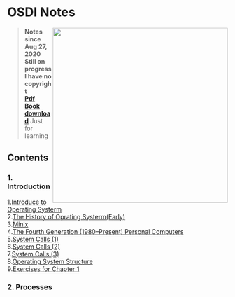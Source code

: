 # OSDI Notes
<img src="Chapter/Sources/TitleOSDI.png" align="right" weight="300" height="400"/>

> **Notes since Aug 27, 2020**<br>
> **Still on progress** <br>
> **I have no copyright**<br>
> **[Pdf Book download](https://github.com/Angold-4/OSDI/raw/master/Operating%20Systems%20Design%20and%20Implementation%2C%203rd%20Edition.pdf)** Just for learning<br>

## Contents
### 1. Introduction
  1.[Introduce to Operating Systerm](https://github.com/Angold-4/OSDI/blob/master/Chapter/Chapter1/1OS.md)<br>
  2.[The History of Oprating Systerm(Early)](https://github.com/Angold-4/OSDI/blob/master/Chapter/Chapter1/2HSE.md)<br>
  3.[Minix](https://github.com/Angold-4/OSDI/blob/master/Chapter/Chapter1/3MINIX.md)<br>
  4.[The Fourth Generation (1980–Present) Personal Computers](https://github.com/Angold-4/OSDI/blob/master/Chapter/Chapter1/4MCOS.md)<br>
  5.[System Calls (1)](https://github.com/Angold-4/OSDI/blob/master/Chapter/Chapter1/5Syscall-1.md)<br>
  6.[System Calls (2)](https://github.com/Angold-4/OSDI/blob/master/Chapter/Chapter1/6Syscall-2.md)<br>
  7.[System Calls (3)](https://github.com/Angold-4/OSDI/blob/master/Chapter/Chapter1/7Syscall-3.md)<br>
  8.[Operating System Structure](https://github.com/Angold-4/OSDI/blob/master/Chapter/Chapter1/8OStruc.md)<br>
  9.[Exercises for Chapter 1](https://github.com/Angold-4/OSDI/blob/master/Chapter/Chapter1/9Exercises.md)<br>

### 2. Processes
